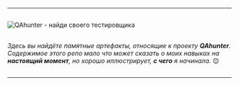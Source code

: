 *****
## 
![QAhunter - найди своего тестировщика](https://user-images.githubusercontent.com/112773993/209208150-fd6b6f8d-c9a8-440e-9835-f658be930037.jpg)
##  
*Здесь вы найдёте памятные артефакты, относящие к проекту **QAhunter**. Содержимое этого репо мало что может сказать о моих навыках на **настоящий момент**, но хорошо иллюстрирует, **с чего** я начинала*. 😌
##
*****

